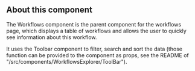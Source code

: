 ## About this component

The Workflows component is the parent component for the workflows page, which displays a table of workflows and allows the user to quickly see information about this workflow.

It uses the Toolbar component to filter, search and sort the data (those function can be provided to the component as props, see the README of "/src/components/WorkflowsExplorer/ToolBar").
